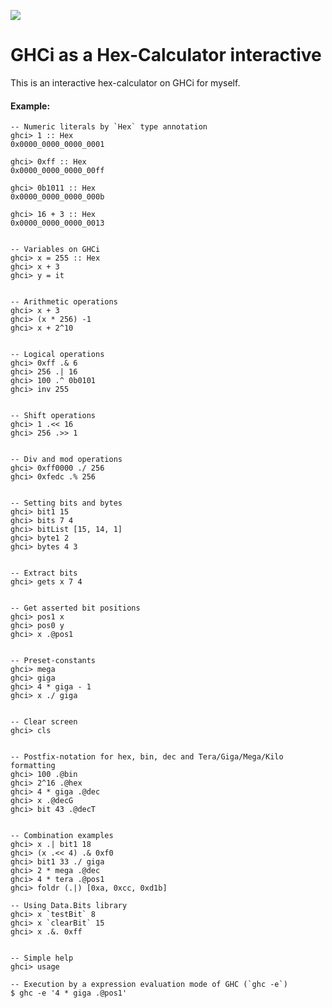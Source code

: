 <p align="left"><img src="http://takenobu-hs.github.io/downloads/images/haskell-logo-s.png"/></p>

GHCi as a Hex-Calculator interactive
====================================

This is an interactive hex-calculator on GHCi for myself.

#### Example:

```
-- Numeric literals by `Hex` type annotation
ghci> 1 :: Hex
0x0000_0000_0000_0001

ghci> 0xff :: Hex
0x0000_0000_0000_00ff

ghci> 0b1011 :: Hex
0x0000_0000_0000_000b

ghci> 16 + 3 :: Hex
0x0000_0000_0000_0013


-- Variables on GHCi
ghci> x = 255 :: Hex
ghci> x + 3
ghci> y = it


-- Arithmetic operations
ghci> x + 3
ghci> (x * 256) -1
ghci> x + 2^10


-- Logical operations
ghci> 0xff .& 6
ghci> 256 .| 16
ghci> 100 .^ 0b0101
ghci> inv 255


-- Shift operations
ghci> 1 .<< 16
ghci> 256 .>> 1


-- Div and mod operations
ghci> 0xff0000 ./ 256
ghci> 0xfedc .% 256


-- Setting bits and bytes
ghci> bit1 15
ghci> bits 7 4
ghci> bitList [15, 14, 1]
ghci> byte1 2
ghci> bytes 4 3


-- Extract bits
ghci> gets x 7 4


-- Get asserted bit positions
ghci> pos1 x
ghci> pos0 y
ghci> x .@pos1


-- Preset-constants
ghci> mega
ghci> giga
ghci> 4 * giga - 1
ghci> x ./ giga


-- Clear screen
ghci> cls


-- Postfix-notation for hex, bin, dec and Tera/Giga/Mega/Kilo formatting
ghci> 100 .@bin
ghci> 2^16 .@hex
ghci> 4 * giga .@dec
ghci> x .@decG
ghci> bit 43 .@decT


-- Combination examples
ghci> x .| bit1 18
ghci> (x .<< 4) .& 0xf0
ghci> bit1 33 ./ giga
ghci> 2 * mega .@dec
ghci> 4 * tera .@pos1
ghci> foldr (.|) [0xa, 0xcc, 0xd1b]

-- Using Data.Bits library
ghci> x `testBit` 8
ghci> x `clearBit` 15
ghci> x .&. 0xff


-- Simple help
ghci> usage

-- Execution by a expression evaluation mode of GHC (`ghc -e`)
$ ghc -e '4 * giga .@pos1'
```
